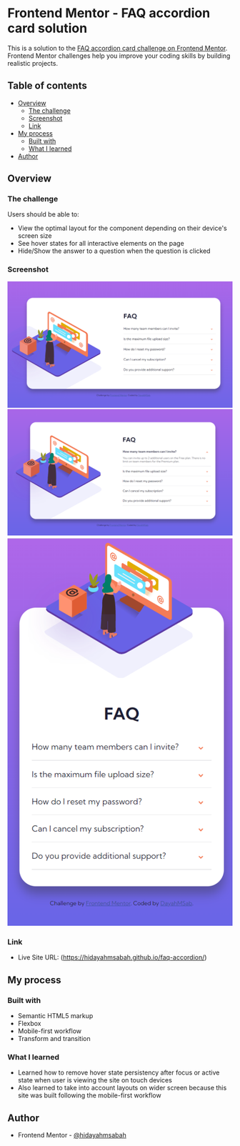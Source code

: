 # Frontend Mentor - FAQ accordion card solution

This is a solution to the [FAQ accordion card challenge on Frontend Mentor](https://www.frontendmentor.io/challenges/faq-accordion-card-XlyjD0Oam). Frontend Mentor challenges help you improve your coding skills by building realistic projects. 

## Table of contents

- [Overview](#overview)
  - [The challenge](#the-challenge)
  - [Screenshot](#screenshot)
  - [Link](#links)
- [My process](#my-process)
  - [Built with](#built-with)
  - [What I learned](#what-i-learned)
- [Author](#author)

## Overview

### The challenge

Users should be able to:

- View the optimal layout for the component depending on their device's screen size
- See hover states for all interactive elements on the page
- Hide/Show the answer to a question when the question is clicked

### Screenshot

![Rest State for Desktop Layout](images/rest-state-desktop.png?raw=true "Rest State")
![Active State for Desktop Layout](images/active-state-desktop.png?raw=true "Active State")
![Rest State for Mobile Layout](images/rest-state-mobile.png?raw=true "Rest State - Mobile Version")

### Link

- Live Site URL: (https://hidayahmsabah.github.io/faq-accordion/)

## My process

### Built with

- Semantic HTML5 markup
- Flexbox
- Mobile-first workflow
- Transform and transition 

### What I learned

- Learned how to remove hover state persistency after focus or active state when user is viewing the site on touch devices 
- Also learned to take into account layouts on wider screen because this site was built following the mobile-first workflow 

## Author

- Frontend Mentor - [@hidayahmsabah](https://www.frontendmentor.io/profile/hidayahmsabah)

